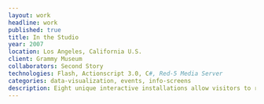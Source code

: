 ```yaml
---
layout: work
headline: work
published: true
title: In the Studio
year: 2007
location: Los Angeles, California U.S.
client: Grammy Museum
collaborators: Second Story
technologies: Flash, Actionscript 3.0, C#, Red-5 Media Server
categories: data-visualization, events, info-screens
description: Eight unique interactive installations allow visitors to record, re-mix, master and mix music with guidance from renowned producers and engineers
---
```

